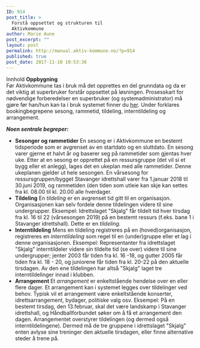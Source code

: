 ```yaml
---
ID: 914
post_title: >
  Forstå oppsettet og strukturen til
  Aktivkommune
author: Marie Aune
post_excerpt: ""
layout: post
permalink: http://manual.aktiv-kommune.no/?p=914
published: true
post_date: 2017-11-10 10:53:36
---
```

Innhold
<strong>Oppbygning </strong>	 	
Før Aktivkommune tas i bruk må det opprettes en del grunndata og da er det viktig at superbruker forstår oppsettet på løsningen. Prosesskart for nødvendige forberedelser en superbruker (og systemadministrator) må gjøre før han/hun kan ta i bruk systemet finner du <a href="http://manual.aktiv-kommune.no/wp-content/uploads/2018/01/Aktivkommune-prosesskart-for-nødvendige-forberedelser-for-systemadministrator-før-oppstart-PDF-3.pdf">her</a>. Under forklares bookingbegrepene sesong, rammetid, tildeling, interntildeling og arrangement.	 	

<strong><em>Noen sentrale begreper: </em></strong>
<ul>
<li><strong>Sesonger og rammetider</strong>
En sesong er i Aktivkommune en bestemt tidsperiode som er avgrenset av en startdato og en sluttdato. En sesong varer gjerne et halvt år og baserer seg på rammetider som gjentas hver uke. Etter at en sesong er opprettet på en ressursgruppe (det vil si et bygg eller et anlegg), lages det en ukeplan med alle rammetider. Denne ukeplanen gjelder ut hele sesongen. En vårsesong for ressursgruppen/bygget Stavanger idrettshall varer fra 1.januar 2018 til 30.juni 2019, og rammetiden (den tiden som utleie kan skje kan settes fra kl. 08.00 til kl. 20.00 alle hverdager.</li>

<li><strong>Tildeling</strong>
En <em>tildeling </em>er en avgrenset tid gitt til en organisasjon. Organisasjonen kan selv fordele denne tildelingen videre til sine undergrupper. Eksempel: Idrettslaget "Skjalg" får tildelt tid hver tirsdag fra kl. 16 til 22 (vårsesongen 2019) på en bestemt ressurs (f.eks. bane 1 i Stavanger idrettshall). Dette er en <em>tildeling.</em></li>

<li><strong>Interntildeling</strong>
Mens en tildeling registreres på en (hoved)organisasjon, registreres en <em>interntildeling </em> som regel til en (under)gruppe eller et lag i denne organisasjonen. Eksempel: Representanter fra idrettslaget "Skjalg" interntildeler videre sin tildelte tid (se over) videre til sine undergrupper; jenter 2003 får tiden fra kl. 16 -18, og gutter 2005 får tiden fra kl. 18 - 20, og juniorene får tiden fra kl. 20-22 på den aktuelle tirsdagen. Av den ene tildelingen har altså "Skjalg" laget tre interntildelinger innad i klubben.</li>

<li><strong>Arrangement </strong>
Et <em>arrangement </em> er enkeltstående hendelse over en eller flere dager. Et arrangement kan i systemet legges over tildelinger ved behov. Typisk vil et arrangement være enkeltstående konserter, idrettsarrangement, bydager, politiske valg osv. Eksempel: På en bestemt tirsdag, den 13.februar, skal det være landskamp i Stavanger idrettshall, og Håndballforbundet søker om å få et arrangement den dagen. Arrangementet overstyrer tildelingen (og dermed også interntildelingene). Dermed må de tre gruppene i idrettslaget "Skjalg" enten avlyse sine treninger den aktuelle tirsdagen, eller finne alternative steder å trene på.</li>

</ul>
&nbsp;
